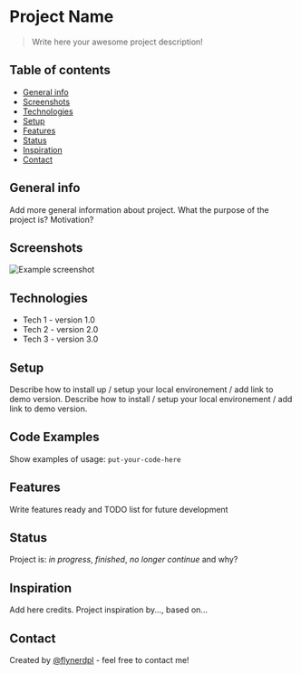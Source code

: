 # Project Name
> Write here your awesome project description!
## Table of contents
* [General info](#general-info)
* [Screenshots](#screenshots)
* [Technologies](#technologies)
* [Setup](#setup)
* [Features](#features)
* [Status](#status)
* [Inspiration](#inspiration)
* [Contact](#contact)
## General info
Add more general information about project. What the purpose of the project is? Motivation?

## Screenshots
![Example screenshot](./img/screenshot.jpg)

## Technologies
* Tech 1 - version 1.0
* Tech 2 - version 2.0
* Tech 3 - version 3.0

## Setup
Describe how to install up / setup your local environement / add link to demo version.
Describe how to install / setup your local environement / add link to demo version.

## Code Examples
Show examples of usage:
`put-your-code-here`
## Features
Write features ready and TODO list for future development
## Status
Project is: _in progress_, _finished_, _no longer continue_ and why?
## Inspiration
Add here credits. Project inspiration by..., based on...
## Contact
Created by [@flynerdpl](https://www.flynerd.pl/) - feel free to contact me!
